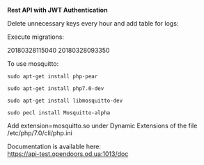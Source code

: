**Rest API with JWT Authentication** 

Delete unnecessary keys every hour and add table for logs:

Execute migrations:

20180328115040
20180328093350


To use mosquitto:

`sudo apt-get install php-pear`

`sudo apt-get install php7.0-dev`

`sudo apt-get install libmosquitto-dev`

`sudo pecl install Mosquitto-alpha`

Add extension=mosquitto.so under Dynamic Extensions of the file /etc/php/7.0/cli/php.ini

Documentation is available here:  
https://api-test.opendoors.od.ua:1013/doc
 